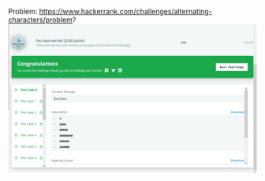 Problem: https://www.hackerrank.com/challenges/alternating-characters/problem?
![Results](/string-manipulation/alternating-characters/results.png?raw=true "Results")